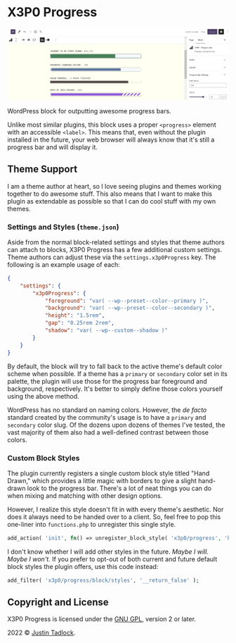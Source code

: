 # X3P0 Progress

![Progress bars shown in the WordPress content canvas.](/assets/banner-1544x500.png)

WordPress block for outputting awesome progress bars.

Unlike most similar plugins, this block uses a proper `<progress>` element with an accessible `<label>`.  This means that, even without the plugin installed in the future, your web browser will always know that it's still a progress bar and will display it.

## Theme Support

I am a theme author at heart, so I love seeing plugins and themes working together to do awesome stuff.  This also means that I want to make this plugin as extendable as possible so that I can do cool stuff with my own themes.

### Settings and Styles (`theme.json`)

Aside from the normal block-related settings and styles that theme authors can attach to blocks, X3P0 Progress has a few additional custom settings.  Theme authors can adjust these via the `settings.x3p0Progress` key.  The following is an example usage of each:

```json
{
	"settings": {
		"x3p0Progress": {
			"foreground": "var( --wp--preset--color--primary )",
			"background": "var( --wp--preset--color--secondary )",
			"height": "1.5rem",
			"gap": "0.25rem 2rem",
			"shadow": "var( --wp--custom--shadow )"
		}
	}
}
```

By default, the block will try to fall back to the active theme's default color scheme when possible.  If a theme has a `primary` or `secondary` color set in its palette, the plugin will use those for the progress bar foreground and background, respectively.  It's better to simply define those colors yourself using the above method.

WordPress has no standard on naming colors.  However, the _de facto_ standard created by the community's usage is to have a `primary` and `secondary` color slug.  Of the dozens upon dozens of themes I've tested, the vast majority of them also had a well-defined contrast between those colors.

### Custom Block Styles

The plugin currently registers a single custom block style titled "Hand Drawn," which provides a little magic with borders to give a slight hand-drawn look to the progress bar.  There's a lot of neat things you can do when mixing and matching with other design options.

However, I realize this style doesn't fit in with every theme's aesthetic.  Nor does it always need to be handed over to a client.  So, feel free to pop this one-liner into `functions.php` to unregister this single style.

```php
add_action( 'init', fn() => unregister_block_style( 'x3p0/progress', 'hand-drawn' ) );
```

I don't know whether I will add other styles in the future.  _Maybe I will.  Maybe I won't._  If you prefer to opt-out of both current and future default block styles the plugin offers, use this code instead:

```php
add_filter( 'x3p0/progress/block/styles', '__return_false' );
```

## Copyright and License

X3P0 Progress is licensed under the [GNU GPL](http://www.gnu.org/licenses/old-licenses/gpl-2.0.html), version 2 or later.

2022 &copy; [Justin Tadlock](https://justintadlock.com).
